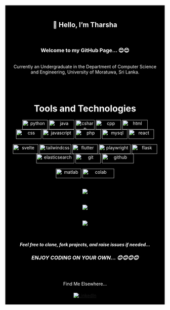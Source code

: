 <br/>
<br/>
<div align="center" style="background-color: black; color: white; padding: 20px;">
    <p style="margin-bottom: 20px;"> <h2>👋 Hello, I’m <strong>Tharsha</strong> </h2> <br>
     <h3> <strong> Welcome to my GitHub Page... 😊😊 </strong> </h3> <br>
    Currently an Undergraduate in the Department of Computer Science and Engineering, University of Moratuwa, Sri Lanka. <br>
<br/>
<br/>
<br/>

  <h1><strong>Tools and Technologies</strong></h1>

  <div align="center"">
  <!-- Add your technology badges here -->
  <img align="center" alt="python" width="80px" height="30px" src="https://img.shields.io/badge/Python-FFD43B?style=for-the-badge&logo=python&logoColor=blue" />
  <img align="center" alt="java" width="80px" height="30px" src="https://img.shields.io/badge/Java-007396?style=for-the-badge&logo=java&logoColor=white" />
  <img align="center" alt="csharp" width="60px" height="30px" src="https://img.shields.io/badge/C%23-239120?style=for-the-badge&logo=c-sharp&logoColor=white" />
  <img align="center" alt="cpp" width="80px" height="30px" src="https://img.shields.io/badge/C%2B%2B-00599C?style=for-the-badge&logo=c%2B%2B&logoColor=white" />
  <img align="center" alt="html" width="80px" height="30px" src="https://img.shields.io/badge/HTML-239120?style=for-the-badge&logo=html5&logoColor=white" />
  <img align="center" alt="css" width="80px" height="30px" src="https://img.shields.io/badge/CSS-239120?&style=for-the-badge&logo=css3&logoColor=white" />
  <img align="center" alt="javascript" width="100px" height="30px" src="https://img.shields.io/badge/JavaScript-F7DF1E?style=for-the-badge&logo=javascript&logoColor=black" />
  <img align="center" alt="php" width="80px" height="30px" src="https://img.shields.io/badge/PHP-777BB4?style=for-the-badge&logo=php&logoColor=white" />
  <img align="center" alt="mysql" width="80px" height="30px" src="https://img.shields.io/badge/MySQL-4479A1?style=for-the-badge&logo=mysql&logoColor=white" />
  <img align="center" alt="react" width="80px" height="30px" src="https://img.shields.io/badge/React-61DAFB?style=for-the-badge&logo=react&logoColor=black" />
  </div>
    <br/>
    <div align="center"">
  <img align="center" alt="svelte" width="80px" height="30px" src="https://img.shields.io/badge/Svelte-FF3E00?style=for-the-badge&logo=svelte&logoColor=white" />
  <img align="center" alt="tailwindcss" width="100px" height="30px" src="https://img.shields.io/badge/Tailwind_CSS-38B2AC?style=for-the-badge&logo=tailwind-css&logoColor=white" />
  <img align="center" alt="flutter" width="80px" height="30px" src="https://img.shields.io/badge/Flutter-02569B?style=for-the-badge&logo=flutter&logoColor=white" />
  <img align="center" alt="playwright" width="100px" height="30px" src="https://img.shields.io/badge/Playwright-3B7C82?style=for-the-badge&logo=playwright&logoColor=white" />
  <img align="center" alt="flask" width="80px" height="30px" src="https://img.shields.io/badge/Flask-000000?style=for-the-badge&logo=flask&logoColor=white" />
  <img align="center" alt="elasticsearch" width="120px" height="30px" src="https://img.shields.io/badge/Elasticsearch-005571?style=for-the-badge&logo=elasticsearch&logoColor=white" />
  <img align="center" alt="git" width="80px" height="30px" src="https://img.shields.io/badge/Git-F05032?style=for-the-badge&logo=git&logoColor=white" />
  <img align="center" alt="github" width="100px" height="30px" src="https://img.shields.io/badge/GitHub-181717?style=for-the-badge&logo=github&logoColor=white" />
        </div>
    <br/>
    <div align="center"">
  <img align="center" alt="matlab" width="80px" height="30px" src="https://img.shields.io/badge/MATLAB-0076A8?style=for-the-badge&logo=mathworks&logoColor=white" />
  <img align="center" alt="colab" width="100px" height="30px" src="https://img.shields.io/badge/Google_Colab-F9AB00?style=for-the-badge&logo=google-colab&logoColor=white" />
</div>


  <br/>
  <br/>

  <div align="center">
    <img src="https://github-readme-stats.vercel.app/api/top-langs/?username=Tharsha-Sivapalarajah&theme=dark"/>
    <br/>
     <br/>
     <br/>
    <img src="https://github-readme-stats.vercel.app/api?username=Tharsha-Sivapalarajah&theme=dark"/>
    <br/>
     <br/>
     <br/>
    <img src="https://github-readme-streak-stats.herokuapp.com/?user=Tharsha-Sivapalarajah&theme=dark" />

    
  </div>

  <br/>
   <br/>
    <br/>
<i><b>Feel free to clone, fork projects, and raise issues if needed...</b></i>
<br/>
  <h3><i><b">ENJOY CODING ON YOUR OWN... 😊😊😊😊</b></i></h3>
  <br/>
  <br/>

  <div align="center">
    <p style="margin-bottom: 20px;">Find Me Elsewhere...</p>
    <a href="https://www.linkedin.com/in/tharshasivapalarajah/" target="_blank">
      <img src="https://img.shields.io/badge/LinkedIn-%230077B5.svg?&style=flat-square&logo=linkedin&logoColor=white" alt="LinkedIn">
    </a>
  </div>
</div>
